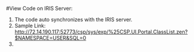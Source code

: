 #View Code on IRIS Server:

1. The code auto synchronizes with the IRIS server.
2. Sample Link:  http://72.14.190.117:52773/csp/sys/exp/%25CSP.UI.Portal.ClassList.zen?$NAMESPACE=USER&SQL=0
3. 
